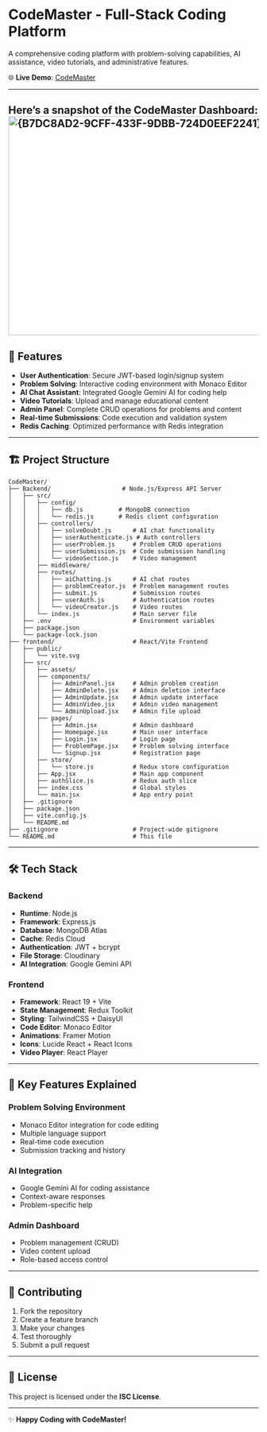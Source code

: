 # CodeMaster - Full-Stack Coding Platform

A comprehensive coding platform with problem-solving capabilities, AI assistance, video tutorials, and administrative features.

🌐 **Live Demo**: [CodeMaster](https://codemaster-frontend.onrender.com)

---

Here’s a snapshot of the **CodeMaster Dashboard**:
<img width="952" height="441" alt="{B7DC8AD2-9CFF-433F-9DBB-724D0EEF2241}" src="https://github.com/user-attachments/assets/2e92e878-9c31-4c30-beeb-6b02bfb79676" />
---

## 🚀 Features

- **User Authentication**: Secure JWT-based login/signup system  
- **Problem Solving**: Interactive coding environment with Monaco Editor  
- **AI Chat Assistant**: Integrated Google Gemini AI for coding help  
- **Video Tutorials**: Upload and manage educational content  
- **Admin Panel**: Complete CRUD operations for problems and content  
- **Real-time Submissions**: Code execution and validation system  
- **Redis Caching**: Optimized performance with Redis integration  

---

## 🏗️ Project Structure

```
CodeMaster/
├── Backend/                    # Node.js/Express API Server
│   ├── src/
│   │   ├── config/
│   │   │   ├── db.js          # MongoDB connection
│   │   │   └── redis.js       # Redis client configuration
│   │   ├── controllers/
│   │   │   ├── solveDoubt.js      # AI chat functionality
│   │   │   ├── userAuthenticate.js # Auth controllers
│   │   │   ├── userProblem.js     # Problem CRUD operations
│   │   │   ├── userSubmission.js  # Code submission handling
│   │   │   └── videoSection.js    # Video management
│   │   ├── middleware/
│   │   ├── routes/
│   │   │   ├── aiChatting.js      # AI chat routes
│   │   │   ├── problemCreator.js  # Problem management routes
│   │   │   ├── submit.js          # Submission routes
│   │   │   ├── userAuth.js        # Authentication routes
│   │   │   └── videoCreator.js    # Video routes
│   │   └── index.js               # Main server file
│   ├── .env                       # Environment variables
│   ├── package.json
│   └── package-lock.json
├── frontend/                      # React/Vite Frontend
│   ├── public/
│   │   └── vite.svg
│   ├── src/
│   │   ├── assets/
│   │   ├── components/
│   │   │   ├── AdminPanel.jsx     # Admin problem creation
│   │   │   ├── AdminDelete.jsx    # Admin deletion interface
│   │   │   ├── AdminUpdate.jsx    # Admin update interface
│   │   │   ├── AdminVideo.jsx     # Admin video management
│   │   │   └── AdminUpload.jsx    # Admin file upload
│   │   ├── pages/
│   │   │   ├── Admin.jsx          # Admin dashboard
│   │   │   ├── Homepage.jsx       # Main user interface
│   │   │   ├── Login.jsx          # Login page
│   │   │   ├── ProblemPage.jsx    # Problem solving interface
│   │   │   └── Signup.jsx         # Registration page
│   │   ├── store/
│   │   │   └── store.js           # Redux store configuration
│   │   ├── App.jsx                # Main app component
│   │   ├── authSlice.js           # Redux auth slice
│   │   ├── index.css              # Global styles
│   │   └── main.jsx               # App entry point
│   ├── .gitignore
│   ├── package.json
│   ├── vite.config.js
│   └── README.md
├── .gitignore                     # Project-wide gitignore
└── README.md                      # This file
```



---

## 🛠️ Tech Stack

### Backend
- **Runtime**: Node.js  
- **Framework**: Express.js  
- **Database**: MongoDB Atlas  
- **Cache**: Redis Cloud  
- **Authentication**: JWT + bcrypt  
- **File Storage**: Cloudinary  
- **AI Integration**: Google Gemini API  

### Frontend
- **Framework**: React 19 + Vite  
- **State Management**: Redux Toolkit  
- **Styling**: TailwindCSS + DaisyUI  
- **Code Editor**: Monaco Editor  
- **Animations**: Framer Motion  
- **Icons**: Lucide React + React Icons  
- **Video Player**: React Player  

---

## 🎯 Key Features Explained

### Problem Solving Environment
- Monaco Editor integration for code editing  
- Multiple language support  
- Real-time code execution  
- Submission tracking and history  

### AI Integration
- Google Gemini AI for coding assistance  
- Context-aware responses  
- Problem-specific help  

### Admin Dashboard
- Problem management (CRUD)  
- Video content upload  
- Role-based access control  

---

## 🤝 Contributing

1. Fork the repository  
2. Create a feature branch  
3. Make your changes  
4. Test thoroughly  
5. Submit a pull request  

---

## 📄 License

This project is licensed under the **ISC License**.

---

✨ **Happy Coding with CodeMaster!**
